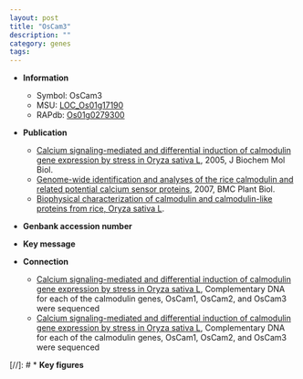 ```yaml
---
layout: post
title: "OsCam3"
description: ""
category: genes
tags: 
---
```


* **Information**  
    + Symbol: OsCam3  
    + MSU: [LOC_Os01g17190](http://rice.plantbiology.msu.edu/cgi-bin/ORF_infopage.cgi?orf=LOC_Os01g17190)  
    + RAPdb: [Os01g0279300](http://rapdb.dna.affrc.go.jp/viewer/gbrowse_details/irgsp1?name=Os01g0279300)  

* **Publication**  
    + [Calcium signaling-mediated and differential induction of calmodulin gene expression by stress in Oryza sativa L](http://www.ncbi.nlm.nih.gov/pubmed?term=Calcium+signaling-mediated+and+differential+induction+of+calmodulin+gene+expression+by+stress+in+Oryza+sativa+L%5BTitle%5D), 2005, J Biochem Mol Biol.
    + [Genome-wide identification and analyses of the rice calmodulin and related potential calcium sensor proteins](http://www.ncbi.nlm.nih.gov/pubmed?term=Genome-wide+identification+and+analyses+of+the+rice+calmodulin+and+related+potential+calcium+sensor+proteins%5BTitle%5D), 2007, BMC Plant Biol.
    + [Biophysical characterization of calmodulin and calmodulin-like proteins from rice, Oryza sativa L](Shanghai).

* **Genbank accession number**  

* **Key message**  

* **Connection**  
    + [Calcium signaling-mediated and differential induction of calmodulin gene expression by stress in Oryza sativa L](http://www.ncbi.nlm.nih.gov/pubmed?term=Calcium+signaling-mediated+and+differential+induction+of+calmodulin+gene+expression+by+stress+in+Oryza+sativa+L%5BTitle%5D), Complementary DNA for each of the calmodulin genes, OsCam1, OsCam2, and OsCam3 were sequenced
    + [Calcium signaling-mediated and differential induction of calmodulin gene expression by stress in Oryza sativa L](http://www.ncbi.nlm.nih.gov/pubmed?term=Calcium+signaling-mediated+and+differential+induction+of+calmodulin+gene+expression+by+stress+in+Oryza+sativa+L%5BTitle%5D), Complementary DNA for each of the calmodulin genes, OsCam1, OsCam2, and OsCam3 were sequenced

[//]: # * **Key figures**  


